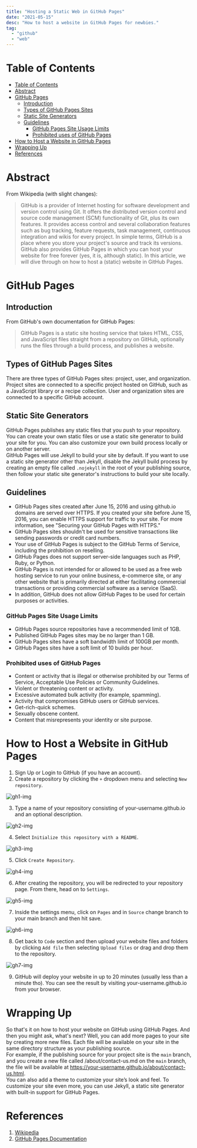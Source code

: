 ```yaml
---
title: "Hosting a Static Web in GitHub Pages"
date: "2021-05-15"
desc: "How to host a website in GitHub Pages for newbies."
tag:
  - "github"
  - "web"
---
```


# Table of Contents

- [Table of Contents](#table-of-contents)
- [Abstract](#abstract)
- [GitHub Pages](#github-pages)
  - [Introduction](#introduction)
  - [Types of GitHub Pages Sites](#types-of-github-pages-sites)
  - [Static Site Generators](#static-site-generators)
  - [Guidelines](#guidelines)
    - [GitHub Pages Site Usage Limits](#github-pages-site-usage-limits)
    - [Prohibited uses of GitHub Pages](#prohibited-uses-of-github-pages)
- [How to Host a Website in GitHub Pages](#how-to-host-a-website-in-github-pages)
- [Wrapping Up](#wrapping-up)
- [References](#references)

# Abstract

From Wikipedia (with slight changes):

> GitHub is a provider of Internet hosting for software development and version control using Git. It offers the distributed version control and source code management (SCM) functionality of Git, plus its own features. It provides access control and several collaboration features such as bug tracking, feature requests, task management, continuous integration and wikis for every project. In simple terms, GitHub is a place where you store your project's source and track its versions. GitHub also provides GitHub Pages in which you can host your website for free forever (yes, it is, although static). In this article, we will dive through on how to host a (static) website in GitHub Pages.

# GitHub Pages

## Introduction

From GitHub's own documentation for GitHub Pages:

> GitHub Pages is a static site hosting service that takes HTML, CSS, and JavaScript files straight from a repository on GitHub, optionally runs the files through a build process, and publishes a website.

## Types of GitHub Pages Sites

There are three types of GitHub Pages sites: project, user, and organization. Project sites are connected to a specific project hosted on GitHub, such as a JavaScript library or a recipe collection. User and organization sites are connected to a specific GitHub account.

## Static Site Generators

GitHub Pages publishes any static files that you push to your repository. You can create your own static files or use a static site generator to build your site for you. You can also customize your own build process locally or on another server.\
GitHub Pages will use Jekyll to build your site by default. If you want to use a static site generator other than Jekyll, disable the Jekyll build process by creating an empty file called `.nojekyll` in the root of your publishing source, then follow your static site generator's instructions to build your site locally.

## Guidelines

- GitHub Pages sites created after June 15, 2016 and using github.io domains are served over HTTPS. If you created your site before June 15, 2016, you can enable HTTPS support for traffic to your site. For more information, see "Securing your GitHub Pages with HTTPS."
- GitHub Pages sites shouldn't be used for sensitive transactions like sending passwords or credit card numbers.
- Your use of GitHub Pages is subject to the GitHub Terms of Service, including the prohibition on reselling.
- GitHub Pages does not support server-side languages such as PHP, Ruby, or Python.
- GitHub Pages is not intended for or allowed to be used as a free web hosting service to run your online business, e-commerce site, or any other website that is primarily directed at either facilitating commercial transactions or providing commercial software as a service (SaaS).
- In addition, GitHub does not allow GitHub Pages to be used for certain purposes or activities.

### GitHub Pages Site Usage Limits

- GitHub Pages source repositories have a recommended limit of 1GB.
- Published GitHub Pages sites may be no larger than 1 GB.
- GitHub Pages sites have a soft bandwidth limit of 100GB per month.
- GitHub Pages sites have a soft limit of 10 builds per hour.

### Prohibited uses of GitHub Pages

- Content or activity that is illegal or otherwise prohibited by our Terms of Service, Acceptable Use Policies or Community Guidelines.
- Violent or threatening content or activity.
- Excessive automated bulk activity (for example, spamming).
- Activity that compromises GitHub users or GitHub services.
- Get-rich-quick schemes.
- Sexually obscene content.
- Content that misrepresents your identity or site purpose.

# How to Host a Website in GitHub Pages

1. Sign Up or Login to GitHub (if you have an account).
2. Create a repository by clicking the `+` dropdown menu and selecting `New repository`.

![gh1-img](/others/ghpages1.webp)

3. Type a name of your repository consisting of your-username.github.io and an optional description.

![gh2-img](/others/ghpages2.webp)

4. Select `Initialize this repository with a README`.

![gh3-img](/others/ghpages3.webp)

5. Click `Create Repository`.

![gh4-img](/others/ghpages4.webp)

6. After creating the repository, you will be redirected to your repository page. From there, head on to `Settings`.

![gh5-img](/others/ghpages5.webp)

7. Inside the settings menu, click on `Pages` and in `Source` change branch to your main branch and then hit save.

![gh6-img](/others/ghpages6.webp)

8. Get back to `Code` section and then upload your website files and folders by clicking `Add file` then selecting `Upload files` or drag and drop them to the repository.

![gh7-img](/others/ghpages7.webp)

9. GitHub will deploy your website in up to 20 minutes (usually less than a minute tho). You can see the result by visiting your-username.github.io from your browser.

# Wrapping Up

So that's it on how to host your website on GitHub using GitHub Pages. And then you might ask, what's next? Well, you can add more pages to your site by creating more new files. Each file will be available on your site in the same directory structure as your publishing source.\
For example, if the publishing source for your project site is the `main` branch, and you create a new file called /about/contact-us.md on the `main` branch, the file will be available at <https://your-username.github.io/about/contact-us.html>.\
You can also add a theme to customize your site’s look and feel. To customize your site even more, you can use Jekyll, a static site generator with built-in support for GitHub Pages.

# References

1. [Wikipedia](https://en.wikipedia.org/wiki/GitHub)
2. [GitHub Pages Documentation](https://docs.github.com/en/pages/getting-started-with-github-pages)
